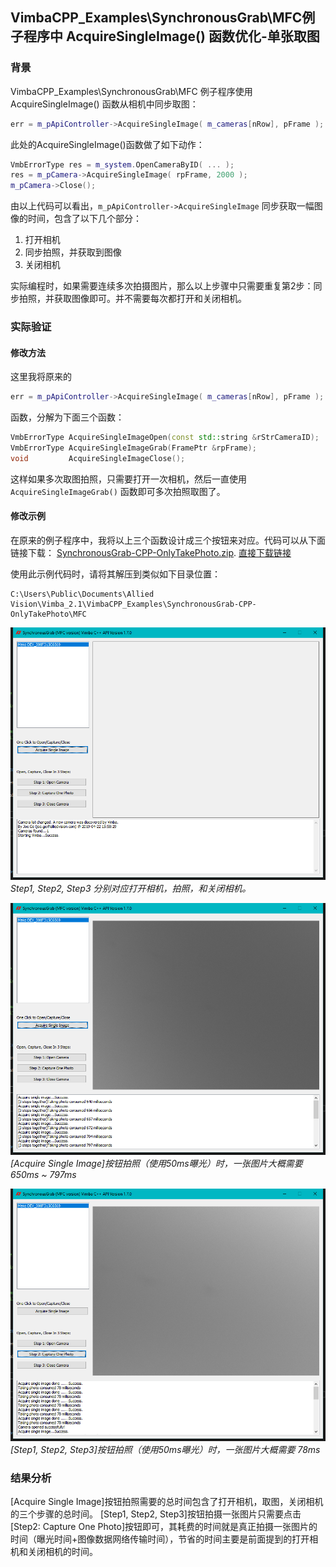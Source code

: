 VimbaCPP_Examples\SynchronousGrab\MFC例子程序中 AcquireSingleImage() 函数优化-单张取图
---

### 背景
VimbaCPP_Examples\SynchronousGrab\MFC 例子程序使用  AcquireSingleImage() 函数从相机中同步取图：        
```CPP
err = m_pApiController->AcquireSingleImage( m_cameras[nRow], pFrame );
```
此处的AcquireSingleImage()函数做了如下动作：
```CPP
VmbErrorType res = m_system.OpenCameraByID( ... ); 
res = m_pCamera->AcquireSingleImage( rpFrame, 2000 );
m_pCamera->Close(); 
```
由以上代码可以看出，`m_pApiController->AcquireSingleImage` 同步获取一幅图像的时间，包含了以下几个部分：
1. 打开相机
2. 同步拍照，并获取到图像
3. 关闭相机
   
实际编程时，如果需要连续多次拍摄图片，那么以上步骤中只需要重复第2步：同步拍照，并获取图像即可。并不需要每次都打开和关闭相机。


### 实际验证

#### 修改方法
这里我将原来的
```CPP
err = m_pApiController->AcquireSingleImage( m_cameras[nRow], pFrame );
```
函数，分解为下面三个函数：
```CPP
VmbErrorType AcquireSingleImageOpen(const std::string &rStrCameraID);
VmbErrorType AcquireSingleImageGrab(FramePtr &rpFrame);
void	     AcquireSingleImageClose();
```
这样如果多次取图拍照，只需要打开一次相机，然后一直使用 `AcquireSingleImageGrab()` 函数即可多次拍照取图了。


#### 修改示例
在原来的例子程序中，我将以上三个函数设计成三个按钮来对应。代码可以从下面链接下载： 
[SynchronousGrab-CPP-OnlyTakePhoto.zip](SynchronousGrab-CPP-OnlyTakePhoto.zip "优化版本代码"). 
[直接下载链接](https://github.com/avtcn/notes/raw/master/vimbasdk/vimba-cpp-synchronous-grab-mfc-refine/SynchronousGrab-CPP-OnlyTakePhoto.zip)

使用此示例代码时，请将其解压到类似如下目录位置：
```
C:\Users\Public\Documents\Allied Vision\Vimba_2.1\VimbaCPP_Examples\SynchronousGrab-CPP-OnlyTakePhoto\MFC
```

![](1.png)
*Step1, Step2, Step3 分别对应打开相机，拍照，和关闭相机。*


![](2.png)
*[Acquire Single Image]按钮拍照（使用50ms曝光）时，一张图片大概需要 650ms ~ 797ms*


![](3.png)
*[Step1, Step2, Step3]按钮拍照（使用50ms曝光）时，一张图片大概需要 78ms*


### 结果分析
[Acquire Single Image]按钮拍照需要的总时间包含了打开相机，取图，关闭相机的三个步骤的总时间。
[Step1, Step2, Step3]按钮拍摄一张图片只需要点击[Step2: Capture One Photo]按钮即可，其耗费的时间就是真正拍摄一张图片的时间（曝光时间+图像数据网络传输时间），节省的时间主要是前面提到的打开相机和关闭相机的时间。









